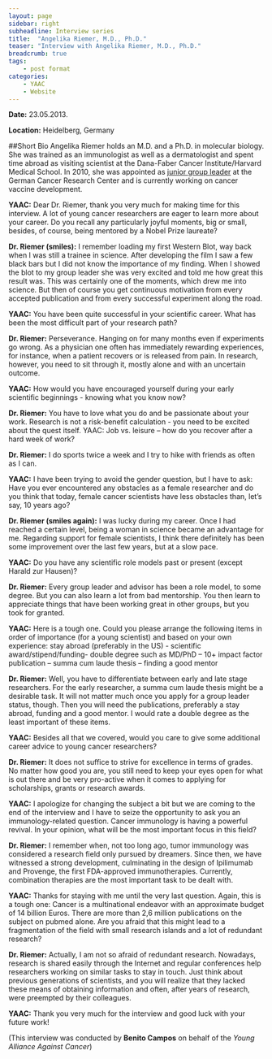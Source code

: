 ```yaml
---
layout: page
sidebar: right
subheadline: Interview series
title:  "Angelika Riemer, M.D., Ph.D."
teaser: "Interview with Angelika Riemer, M.D., Ph.D."
breadcrumb: true
tags:
    - post format
categories:
    - YAAC
    - Website
---
```



**Date:** 23.05.2013.   

**Location:** Heidelberg, Germany   


##Short Bio
Angelika Riemer holds an M.D. and a Ph.D. in molecular biology. She was trained as an immunologist as well as a dermatologist and spent time abroad as visiting scientist at the Dana-Faber Cancer Institute/Harvard Medical School. In 2010, she was appointed as [junior group leader](http://www.dkfz.de/en/immuntherapie-immunpraevention/index.php) at the German Cancer Research Center and is currently working on cancer vaccine development.

**YAAC:** Dear Dr. Riemer, thank you very much for making time for this interview. A lot of young cancer researchers are eager to learn more about your career. Do you recall any particularly joyful moments, big or small, besides, of course, being mentored by a Nobel Prize laureate?   

**Dr. Riemer (smiles):** I remember loading my first Western Blot, way back when I was still a trainee in science. After developing the film I saw a few black bars but I did not know the importance of my finding. When I showed the blot to my group leader she was very excited and told me how great this result was. This was certainly one of the moments, which drew me into science. But then of course you get continuous motivation from every accepted publication and from every successful experiment along the road.   

**YAAC:** You have been quite successful in your scientific career. What has been the most difficult part of your research path?    

**Dr. Riemer:** Perseverance. Hanging on for many months even if experiments go wrong. As a physician one often has immediately rewarding experiences, for instance, when a patient recovers or is released from pain. In research, however, you need to sit through it, mostly alone and with an uncertain outcome.    

**YAAC:** How would you have encouraged yourself during your early scientific beginnings  - knowing what you know now?    

**Dr. Riemer:** You have to love what you do and be passionate about your work. Research is not a risk-benefit calculation - you need to be excited about the quest itself.
YAAC: Job vs. leisure – how do you recover after a hard week of work?    

**Dr. Riemer:** I do sports twice a week and I try to hike with friends as often as I can.   

**YAAC:** I have been trying to avoid the gender question, but I have to ask: Have you ever encountered any obstacles as a female researcher and do you think that today, female cancer scientists have less obstacles than, let’s say, 10 years ago?   

**Dr. Riemer (smiles again):** I was lucky during my career. Once I had reached a certain level, being a woman in science became an advantage for me. Regarding support for female scientists, I think there definitely has been some improvement over the last few years, but at a slow pace.   

**YAAC:** Do you have any scientific role models past or present (except Harald zur Hausen)?  

**Dr. Riemer:** Every group leader and advisor has been a role model, to some degree. But you can also learn a lot from bad mentorship. You then learn to appreciate things that have been working great in other groups, but you took for granted.   

**YAAC:** Here is a tough one. Could you please arrange the following items in order of importance (for a young scientist) and based on your own experience: 
stay abroad (preferably in the US) - scientific award/stipend/funding- double degree such as MD/PhD – 10+ impact factor publication – summa cum laude thesis – finding a good mentor    

**Dr. Riemer:** Well, you have to differentiate between early and late stage researchers. For the early researcher, a  summa cum laude thesis might be a desirable task. It will not matter much once you apply for a group leader status, though. Then you will need the publications, preferably a stay abroad, funding and a good mentor. I would rate a double degree as the least important of these items.   

**YAAC:** Besides all that we covered, would you care to give some additional career advice to young cancer researchers?   

**Dr. Riemer:** It does not suffice to strive for excellence in terms of grades. No matter how good you are, you still need to keep your eyes open for what is out there and be very pro-active when it comes to applying for scholarships, grants or research awards.   

**YAAC:** I apologize for changing the subject a bit but we are coming to the end of the interview and I have to seize the opportunity to ask you an immunology-related question. Cancer immunology is having a powerful revival. In your opinion, what will be the most important focus in this field?   

**Dr. Riemer:** I remember when, not too long ago, tumor immunology was considered a research field only pursued by dreamers. Since then, we have witnessed a strong development, culminating in the design of Ipilimumab and Provenge, the first FDA-approved immunotherapies. Currently, combination therapies are the most important task to be dealt with.   

**YAAC:** Thanks for staying with me until the very last question. Again, this is a tough one: Cancer is a multinational endeavor with an approximate budget of 14 billion Euros. There are more than 2,6 million publications on the subject on pubmed alone. Are you afraid that this might lead to a fragmentation of the field with small research islands and a lot of redundant research?   

**Dr. Riemer:** Actually, I am not so afraid of redundant research. Nowadays, research is shared easily through the Internet and regular conferences help researchers working on similar tasks to stay in touch. Just think about previous generations of scientists, and you will realize that they lacked these means of obtaining information and often, after years of research, were preempted by their colleagues.    

**YAAC:** Thank you very much for the interview and good luck with your future work!

(This interview was conducted by **Benito Campos** on behalf of the _Young Alliance Against Cancer_)
